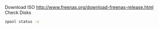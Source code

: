 Download ISO
http://www.freenas.org/download-freenas-release.html
Check Disks
```sh
zpool status -v
```
